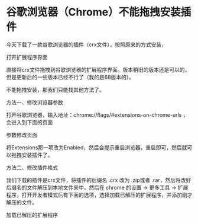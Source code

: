 # 谷歌浏览器（Chrome）不能拖拽安装插件

今天下载了一款谷歌浏览器的插件（crx文件），按照原来的方式安装，

打开扩展程序界面

直接将crx文件拖拽到谷歌浏览器的扩展程序界面。版本稍旧的版本还是可以的，但是更新后的一些版本已经不行了（我的是68版本的）。

不能拖拽安装，那我们只能找其他方法了。

方法一、修改浏览器参数

打开谷歌浏览器，输入地址：<a>chrome://flags/#extensions-on-chrome-urls</a> ，会进入到下面的页面

参数修改页面

将Extensions那一项改为Enabled，然后会提示重启浏览器，重启即可，然后就可以拖拽安装插件了。

方法二、修改插件格式

我们下载的插件是crx文件，将插件的后缀名 .crx 改为 .zip或者 .rar，然后将改好后缀名的文件解压到本地文件夹中，然后在 chrome 的设置 -&gt; 更多工具 -&gt; 扩展程序，打开开发者模式后有下面的选项，选择加载已解压的扩展程序，并添加刚才解压的文件。

加载已解压的扩展程序
